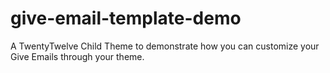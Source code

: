 # give-email-template-demo
A TwentyTwelve Child Theme to demonstrate how you can customize your Give Emails through your theme.
